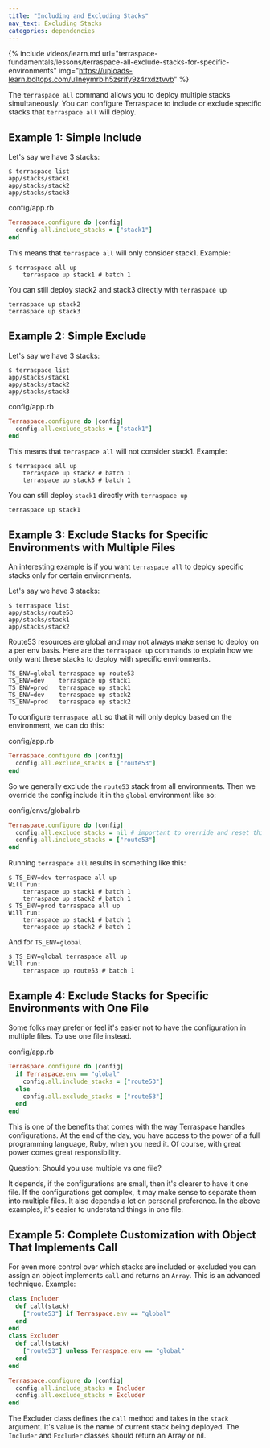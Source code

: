 ```yaml
---
title: "Including and Excluding Stacks"
nav_text: Excluding Stacks
categories: dependencies
---
```


{% include videos/learn.md
     url="terraspace-fundamentals/lessons/terraspace-all-exclude-stacks-for-specific-environments"
     img="https://uploads-learn.boltops.com/u1neymrblh5zsrify9z4rxdztvvb" %}

The `terraspace all` command allows you to deploy multiple stacks simultaneously.  You can configure Terraspace to include or exclude specific stacks that `terraspace all` will deploy.

## Example 1: Simple Include

Let's say we have 3 stacks:

    $ terraspace list
    app/stacks/stack1
    app/stacks/stack2
    app/stacks/stack3

config/app.rb

```ruby
Terraspace.configure do |config|
  config.all.include_stacks = ["stack1"]
end
```

This means that `terraspace all` will only consider stack1. Example:

    $ terraspace all up
        terraspace up stack1 # batch 1

You can still deploy stack2 and stack3 directly with `terraspace up`

    terraspace up stack2
    terraspace up stack3

## Example 2: Simple Exclude

Let's say we have 3 stacks:

    $ terraspace list
    app/stacks/stack1
    app/stacks/stack2
    app/stacks/stack3

config/app.rb

```ruby
Terraspace.configure do |config|
  config.all.exclude_stacks = ["stack1"]
end
```

This means that `terraspace all` will not consider stack1. Example:

    $ terraspace all up
        terraspace up stack2 # batch 1
        terraspace up stack3 # batch 1

You can still deploy `stack1` directly with `terraspace up`

    terraspace up stack1

## Example 3: Exclude Stacks for Specific Environments with Multiple Files

An interesting example is if you want `terraspace all` to deploy specific stacks only for certain environments.

Let's say we have 3 stacks:

    $ terraspace list
    app/stacks/route53
    app/stacks/stack1
    app/stacks/stack2

Route53 resources are global and may not always make sense to deploy on a per env basis. Here are the `terraspace up` commands to explain how we only want these stacks to deploy with specific environments.

    TS_ENV=global terraspace up route53
    TS_ENV=dev    terraspace up stack1
    TS_ENV=prod   terraspace up stack1
    TS_ENV=dev    terraspace up stack2
    TS_ENV=prod   terraspace up stack2

To configure `terraspace all` so that it will only deploy based on the environment, we can do this:

config/app.rb

```ruby
Terraspace.configure do |config|
  config.all.exclude_stacks = ["route53"]
end
```

So we generally exclude the `route53` stack from all environments. Then we override the config include it in the `global` environment like so:

config/envs/global.rb

```ruby
Terraspace.configure do |config|
  config.all.exclude_stacks = nil # important to override and reset this
  config.all.include_stacks = ["route53"]
end
```

Running `terraspace all` results in something like this:

    $ TS_ENV=dev terraspace all up
    Will run:
        terraspace up stack1 # batch 1
        terraspace up stack2 # batch 1
    $ TS_ENV=prod terraspace all up
    Will run:
        terraspace up stack1 # batch 1
        terraspace up stack2 # batch 1

And for `TS_ENV=global`

    $ TS_ENV=global terraspace all up
    Will run:
        terraspace up route53 # batch 1

## Example 4: Exclude Stacks for Specific Environments with One File

Some folks may prefer or feel it's easier not to have the configuration in multiple files. To use one file instead.

config/app.rb

```ruby
Terraspace.configure do |config|
  if Terraspace.env == "global"
    config.all.include_stacks = ["route53"]
  else
    config.all.exclude_stacks = ["route53"]
  end
end
```

This is one of the benefits that comes with the way Terraspace handles configurations. At the end of the day, you have access to the power of a full programming language, Ruby, when you need it. Of course, with great power comes great responsibility.

Question: Should you use multiple vs one file?

It depends, if the configurations are small, then it's clearer to have it one file. If the configurations get complex, it may make sense to separate them into multiple files. It also depends a lot on personal preference. In the above examples, it's easier to understand things in one file.

## Example 5: Complete Customization with Object That Implements Call

For even more control over which stacks are included or excluded you can assign an object implements `call` and returns an `Array`. This is an advanced technique. Example:

```ruby
class Includer
  def call(stack)
    ["route53"] if Terraspace.env == "global"
  end
end
class Excluder
  def call(stack)
    ["route53"] unless Terraspace.env == "global"
  end
end

Terraspace.configure do |config|
  config.all.include_stacks = Includer
  config.all.exclude_stacks = Excluder
end
```

The Excluder class defines the `call` method and takes in the `stack` argument. It's value is the name of current stack being deployed. The `Includer` and `Excluder` classes should return an Array or nil.
